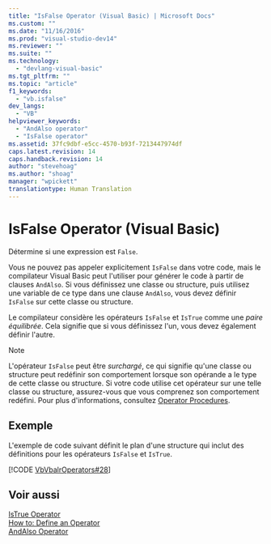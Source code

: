 ```yaml
---
title: "IsFalse Operator (Visual Basic) | Microsoft Docs"
ms.custom: ""
ms.date: "11/16/2016"
ms.prod: "visual-studio-dev14"
ms.reviewer: ""
ms.suite: ""
ms.technology: 
  - "devlang-visual-basic"
ms.tgt_pltfrm: ""
ms.topic: "article"
f1_keywords: 
  - "vb.isfalse"
dev_langs: 
  - "VB"
helpviewer_keywords: 
  - "AndAlso operator"
  - "IsFalse operator"
ms.assetid: 37fc9dbf-e5cc-4570-b93f-7213447974df
caps.latest.revision: 14
caps.handback.revision: 14
author: "stevehoag"
ms.author: "shoag"
manager: "wpickett"
translationtype: Human Translation
---
```

# IsFalse Operator (Visual Basic)
Détermine si une expression est `False`.  
  
 Vous ne pouvez pas appeler explicitement `IsFalse` dans votre code, mais le compilateur Visual Basic peut l'utiliser pour générer le code à partir de clauses `AndAlso`.  Si vous définissez une classe ou structure, puis utilisez une variable de ce type dans une clause `AndAlso`, vous devez définir `IsFalse` sur cette classe ou structure.  
  
 Le compilateur considère les opérateurs `IsFalse` et `IsTrue` comme une *paire équilibrée*.  Cela signifie que si vous définissez l'un, vous devez également définir l'autre.  
  
> [!NOTE]
>  L'opérateur `IsFalse` peut être *surchargé*, ce qui signifie qu'une classe ou structure peut redéfinir son comportement lorsque son opérande a le type de cette classe ou structure.  Si votre code utilise cet opérateur sur une telle classe ou structure, assurez\-vous que vous comprenez son comportement redéfini.  Pour plus d'informations, consultez [Operator Procedures](../../../visual-basic/programming-guide/language-features/procedures/operator-procedures.md).  
  
## Exemple  
 L'exemple de code suivant définit le plan d'une structure qui inclut des définitions pour les opérateurs `IsFalse` et `IsTrue`.  
  
 [!CODE [VbVbalrOperators#28](../CodeSnippet/VS_Snippets_VBCSharp/VbVbalrOperators#28)]  
  
## Voir aussi  
 [IsTrue Operator](../../../visual-basic/language-reference/operators/istrue-operator.md)   
 [How to: Define an Operator](../../../visual-basic/programming-guide/language-features/procedures/how-to-define-an-operator.md)   
 [AndAlso Operator](../../../visual-basic/language-reference/operators/andalso-operator.md)
